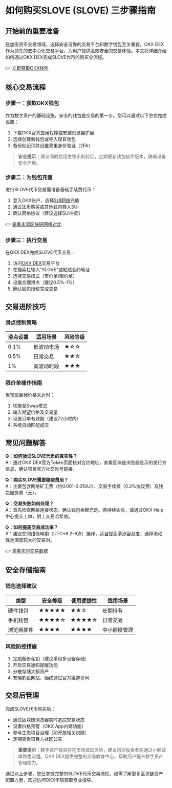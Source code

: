 # 如何购买SLOVE (SLOVE) 三步骤指南

## 开始前的重要准备
在加密货币交易领域，选择安全可靠的交易平台和数字钱包至关重要。OKX DEX作为领先的去中心化交易平台，为用户提供高效安全的交易体验。本文将详细介绍如何通过OKX DEX完成SLOVE代币的购买全流程。

👉 [立即获取OKX钱包](https://bit.ly/okx_welcome)

## 核心交易流程

### 步骤一：获取OKX钱包
作为数字资产的基础设施，安全的钱包是交易的第一步。您可以通过以下方式完成设置：
1. 下载OKX官方应用程序或安装浏览器扩展
2. 选择创建新钱包或导入现有钱包
3. 备份助记词并设置双重身份验证（2FA）

> **安全提示**：建议同时启用生物识别验证，定期更新钱包软件版本，确保设备安全环境。

### 步骤二：为钱包充值
进行SLOVE代币交易需准备基础手续费代币：
1. 登入OKX账户，选择[SUI网络](https://bit.ly/okx_welcome)充值
2. 通过法币购买或其他钱包转入SUI
3. 确认网络协议（建议选择SUI主网）

👉 [查看主流区块链网络对比](https://bit.ly/okx_welcome)

### 步骤三：执行交易
在OKX DEX完成SLOVE代币交易：
1. 访问[OKX DEX](https://bit.ly/okx_welcome)交易平台
2. 在搜索栏输入"SLOVE"或粘贴合约地址
3. 选择交易模式（市价单/限价单）
4. 设置合理滑点（建议0.5%-1%）
5. 确认钱包授权完成交易

## 交易进阶技巧

### 滑点控制策略
| 滑点设置 | 适用场景 | 风险等级 |
|---------|---------|---------|
| 0.1%    | 低波动市场 | ★☆☆     |
| 0.5%    | 日常交易   | ★★☆     |
| 1%      | 高波动时段 | ★★★     |

### 限价单操作指南
当预设目标价格未达时：
1. 切换至Swap模式
2. 输入期望价格及交易量
3. 设置订单有效期（建议72小时内）
4. 系统自动匹配成交

## 常见问题解答

**Q：如何验证SLOVE代币的真实性？**  
A：通过OKX DEX官方Token页面核对合约地址，查看区块链浏览器显示的发行方信息，确认项目官方社交账号链接。

**Q：购买SLOVE需要哪些费用？**  
A：主要包含网络矿工费（约0.001-0.01SUI）、交易手续费（0.3%协议费）及钱包服务费（无）。

**Q：交易失败如何处理？**  
A：首先检查网络连接状态，确认钱包余额充足。若持续失败，请通过OKX Help中心提交工单，附上交易哈希值。

**Q：如何提高交易成功率？**  
A：建议在网络低峰期（UTC+8 2-6点）操作，适当提高滑点容忍度，选择流动性池深度较大的交易对。

👉 [查看实时交易数据](https://bit.ly/okx_welcome)

## 安全存储指南

### 钱包选择建议
| 类型       | 安全等级 | 使用便捷性 | 适用场景         |
|------------|----------|------------|------------------|
| 硬件钱包   | ★★★★★    | ★★☆        | 长期持有         |
| 手机钱包   | ★★★★☆    | ★★★★☆      | 日常交易         |
| 浏览器插件 | ★★★★     | ★★★★       | 中小额度管理     |

### 风险防控措施
1. 定期备份私钥（建议采用多设备存储）
2. 开启交易通知提醒功能
3. 分散存储大额资产
4. 警惕钓鱼网站，始终通过官方渠道访问

## 交易后管理
完成SLOVE代币购买后：
- 通过区块链浏览器实时追踪交易状态
- 设置价格预警（OKX App内建功能）
- 参与生态项目治理（如开放相关权限）
- 定期查看项目方社区公告

> **重要提示**：数字资产投资存在市场波动风险，建议初次投资者先通过小额试单熟悉流程。OKX DEX提供完整的交易教育中心，帮助用户提升数字资产管理能力。

通过以上步骤，您已掌握完整的SLOVE代币交易流程。如需了解更多区块链资产配置方案，欢迎访问OKX学院获取专业指导。